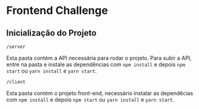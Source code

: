 # Frontend Challenge


## Inicialização do Projeto

`/server`

Esta pasta contém a API necessária para rodar o projeto. Para subir a API, entre na pasta e instale as dependências com `npm install` e depois `npm start` ou `yarn install` e `yarn start`.

`/client`

Esta pasta contém o projeto front-end, necessário instalar as dependêcias com `npm install` e depois `npm start` ou `yarn install` e `yarn start`.
